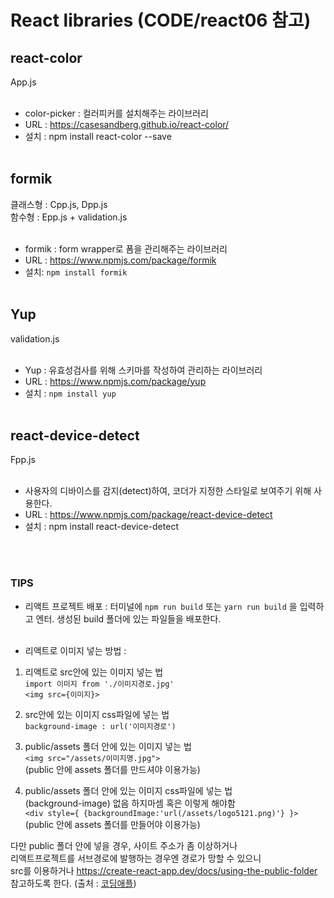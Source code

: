 # React libraries (CODE/react06 참고)

## react-color

App.js <br/><br/>

- color-picker : 컬러피커를 설치해주는 라이브러리 <br>
- URL : https://casesandberg.github.io/react-color/ <br/>
- 설치 : npm install react-color --save<br/><br/>

## formik

클래스형 : Cpp.js, Dpp.js <br>
함수형 : Epp.js + validation.js <br/><br/>

- formik : form wrapper로 폼을 관리해주는 라이브러리 <br />
- URL : https://www.npmjs.com/package/formik <br/>
- 설치: `npm install formik` <br/><br/>

## Yup

validation.js <br/><br/>

- Yup : 유효성검사를 위해 스키마를 작성하여 관리하는 라이브러리 <br/>
- URL : https://www.npmjs.com/package/yup <br>
- 설치 : `npm install yup`<br/><br/>

## react-device-detect

Fpp.js<br><br>

- 사용자의 디바이스를 감지(detect)하여, 코더가 지정한 스타일로 보여주기 위해 사용한다.<br>
- URL : https://www.npmjs.com/package/react-device-detect <br>
- 설치 : npm install react-device-detect

<br/><br/>

### TIPS

- 리액트 프로젝트 배포 :
  터미널에 `npm run build` 또는 `yarn run build` 을 입력하고 엔터.
  생성된 build 폴더에 있는 파일들을 배포한다.<br><br>

- 리액트로 이미지 넣는 방법 : <br>

1. 리액트로 src안에 있는 이미지 넣는 법<br>
   `import 이미지 from './이미지경로.jpg'`<br>
   `<img src={이미지}>`<br>

2. src안에 있는 이미지 css파일에 넣는 법 <br>
   `background-image : url('이미지경로')`<br>

3. public/assets 폴더 안에 있는 이미지 넣는 법 <br>
   `<img src="/assets/이미지명.jpg">`<br>
   (public 안에 assets 폴더를 만드셔야 이용가능)<br>

4. public/assets 폴더 안에 있는 이미지 css파일에 넣는 법 <br>
   (background-image) 없음 하지마셈 혹은 이렇게 해야함<br>
   `<div style={ {backgroundImage:'url(/assets/logo5121.png)'} }>`<br>
   (public 안에 assets 폴더를 만들어야 이용가능)<br>

다만 public 폴더 안에 넣을 경우, 사이트 주소가 좀 이상하거나<br>
리액트프로젝트를 서브경로에 발행하는 경우엔 경로가 망할 수 있으니<br> src를 이용하거나
https://create-react-app.dev/docs/using-the-public-folder 참고하도록 한다. (출처 : [코딩애플](https://online.codingapple.com/forums/topic/image-url-%EC%A7%88%EB%AC%B8-%EC%9E%88%EC%8A%B5%EB%8B%88%EB%8B%A4/))
